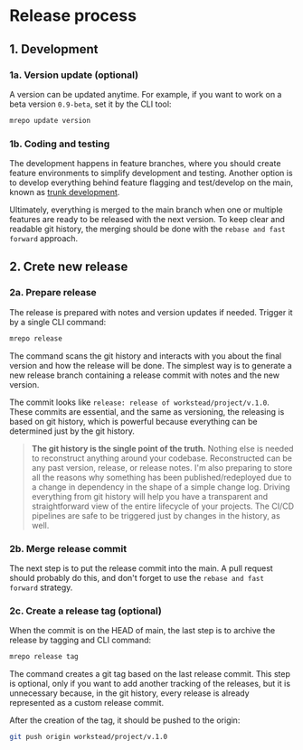 # Release process

## 1. Development

### 1a. Version update (optional)

A version can be updated anytime. For example, if you want to work on a beta version `0.9-beta`, set it by the CLI tool:

```bash
mrepo update version
```

### 1b. Coding and testing

The development happens in feature branches, where you should create feature environments to simplify development and testing. Another option is to develop everything behind feature flagging and test/develop on the main, known as [trunk development](https://trunkbaseddevelopment.com/).

Ultimately, everything is merged to the main branch when one or multiple features are ready to be released with the next version. To keep clear and readable git history, the merging should be done with the `rebase and fast forward` approach.

## 2. Crete new release

### 2a. Prepare release

The release is prepared with notes and version updates if needed. Trigger it by a single CLI command:

```bash
mrepo release
```

The command scans the git history and interacts with you about the final version and how the release will be done. The simplest way is to generate a new release branch containing a release commit with notes and the new version.

The commit looks like `release: release of workstead/project/v.1.0`. These commits are essential, and the same as versioning, the releasing is based on git history, which is powerful because everything can be determined just by the git history.

> **The git history is the single point of the truth.** Nothing else is needed to reconstruct anything around your codebase. Reconstructed can be any past version, release, or release notes. I'm also preparing to store all the reasons why something has been published/redeployed due to a change in dependency in the shape of a simple change log. Driving everything from git history will help you have a transparent and straightforward view of the entire lifecycle of your projects. The CI/CD pipelines are safe to be triggered just by changes in the history, as well.

### 2b. Merge release commit

The next step is to put the release commit into the main. A pull request should probably do this, and don't forget to use the `rebase and fast forward` strategy.

### 2c. Create a release tag (optional)

When the commit is on the HEAD of main, the last step is to archive the release by tagging and CLI command:

```bash
mrepo release tag
```

The command creates a git tag based on the last release commit. This step is optional, only if you want to add another tracking of the releases, but it is unnecessary because, in the git history, every release is already represented as a custom release commit.

After the creation of the tag, it should be pushed to the origin:

```bash
git push origin workstead/project/v.1.0
```

